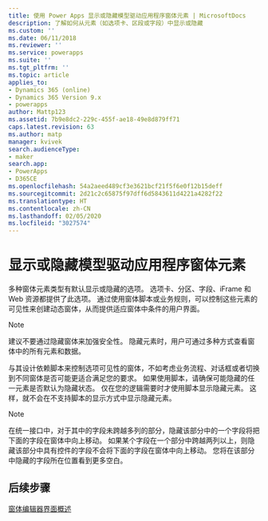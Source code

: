```yaml
---
title: 使用 Power Apps 显示或隐藏模型驱动应用程序窗体元素 | MicrosoftDocs
description: 了解如何从元素（如选项卡、区段或字段）中显示或隐藏
ms.custom: ''
ms.date: 06/11/2018
ms.reviewer: ''
ms.service: powerapps
ms.suite: ''
ms.tgt_pltfrm: ''
ms.topic: article
applies_to:
- Dynamics 365 (online)
- Dynamics 365 Version 9.x
- powerapps
author: Mattp123
ms.assetid: 7b9e8dc2-229c-455f-ae18-49e8d879ff71
caps.latest.revision: 63
ms.author: matp
manager: kvivek
search.audienceType:
- maker
search.app:
- PowerApps
- D365CE
ms.openlocfilehash: 54a2aeed489cf3e3621bcf21f5f6e0f12b15deff
ms.sourcegitcommit: 2d21c2c65875f97dff6d5843611d4221a4282f22
ms.translationtype: HT
ms.contentlocale: zh-CN
ms.lasthandoff: 02/05/2020
ms.locfileid: "3027574"
---
```

# <a name="show-or-hide-model-driven-app-form-elements"></a>显示或隐藏模型驱动应用程序窗体元素

 多种窗体元素类型有默认显示或隐藏的选项。 选项卡、分区、字段、iFrame 和 Web 资源都提供了此选项。 通过使用窗体脚本或业务规则，可以控制这些元素的可见性来创建动态窗体，从而提供适应窗体中条件的用户界面。  
  
> [!NOTE]
>  建议不要通过隐藏窗体来加强安全性。 隐藏元素时，用户可通过多种方式查看窗体中的所有元素和数据。 
  
 与其设计依赖脚本来控制选项可见性的窗体，不如考虑业务流程、对话框或者切换到不同窗体是否可能更适合满足您的要求。 如果使用脚本，请确保可能隐藏的任一元素是否默认为隐藏状态。 仅在您的逻辑需要时才使用脚本显示隐藏元素。 这样，就不会在不支持脚本的显示方式中显示隐藏元素。
 
 > [!NOTE]
> 在统一接口中，对于其中的字段未跨越多列的部分，隐藏该部分中的一个字段将把下面的字段在窗体中向上移动。 如果某个字段在一个部分中跨越两列以上，则隐藏该部分中具有控件的字段不会将下面的字段在窗体中向上移动。 您将在该部分中隐藏的字段所在位置看到更多空白。

## <a name="next-steps"></a>后续步骤

[窗体编辑器界面概述](form-editor-user-interface-legacy.md)

